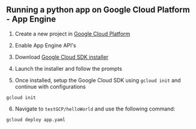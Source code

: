## Running a python app on Google Cloud Platform - App Engine

1. Create a new project in [Google Cloud Platform](https://console.cloud.google.com)

2. Enable App Engine API's

3. Download [Google Cloud SDK installer](https://dl.google.com/dl/cloudsdk/channels/rapid/GoogleCloudSDKInstaller.exe)

4. Launch the installer and follow the prompts

5. Once installed, setup the Google Cloud SDK using `gcloud init` and continue with configurations
```
gcloud init
```

6. Navigate to `testGCP/helloWorld` and use the following command:
```
gcloud deploy app.yaml
```
